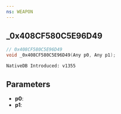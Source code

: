 ```yaml
---
ns: WEAPON
---
```

## _0x408CF580C5E96D49

```c
// 0x408CF580C5E96D49
void _0x408CF580C5E96D49(Any p0, Any p1);
```

```
NativeDB Introduced: v1355
```

## Parameters
* **p0**:
* **p1**:
